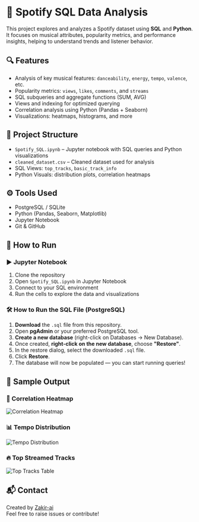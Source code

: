 # 🎵 Spotify SQL Data Analysis

This project explores and analyzes a Spotify dataset using **SQL** and **Python**. It focuses on musical attributes, popularity metrics, and performance insights, helping to understand trends and listener behavior.

## 🔍 Features

- Analysis of key musical features: `danceability`, `energy`, `tempo`, `valence`, etc.
- Popularity metrics: `views`, `likes`, `comments`, and `streams`
- SQL subqueries and aggregate functions (SUM, AVG)
- Views and indexing for optimized querying
- Correlation analysis using Python (Pandas + Seaborn)
- Visualizations: heatmaps, histograms, and more

## 📁 Project Structure

- `Spotify_SQL.ipynb` – Jupyter notebook with SQL queries and Python visualizations
- `cleaned_dataset.csv` – Cleaned dataset used for analysis
- SQL Views: `top_tracks`, `basic_track_info`
- Python Visuals: distribution plots, correlation heatmaps

## ⚙️ Tools Used

- PostgreSQL / SQLite
- Python (Pandas, Seaborn, Matplotlib)
- Jupyter Notebook
- Git & GitHub

## 🚀 How to Run

### ▶️ Jupyter Notebook
1. Clone the repository  
2. Open `Spotify_SQL.ipynb` in Jupyter Notebook  
3. Connect to your SQL environment  
4. Run the cells to explore the data and visualizations

### 🛠️ How to Run the SQL File (PostgreSQL)

1. **Download** the `.sql` file from this repository.
2. Open **pgAdmin** or your preferred PostgreSQL tool.
3. **Create a new database** (right-click on Databases → New Database).
4. Once created, **right-click on the new database**, choose **"Restore"**.
5. In the restore dialog, select the downloaded `.sql` file.
6. Click **Restore**.
7. The database will now be populated — you can start running queries!

## 📸 Sample Output

### 🎯 Correlation Heatmap
![Correlation Heatmap](images/correlation_heatmap.png)

### 📊 Tempo Distribution
![Tempo Distribution](images/tempo_distribution.png)

### 🔥 Top Streamed Tracks
![Top Tracks Table](images/top_tracks_table.png)

## 📬 Contact

Created by [Zakir-ai](https://github.com/Zakir-ai)  
Feel free to raise issues or contribute!
